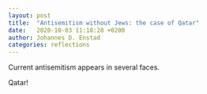 ```yaml
---
layout: post
title:  "Antisemitism without Jews: the case of Qatar"
date:   2020-10-03 11:18:28 +0200
author: Johannes D. Enstad
categories: reflections
---
```

Current antisemitism appears in several faces.

Qatar!